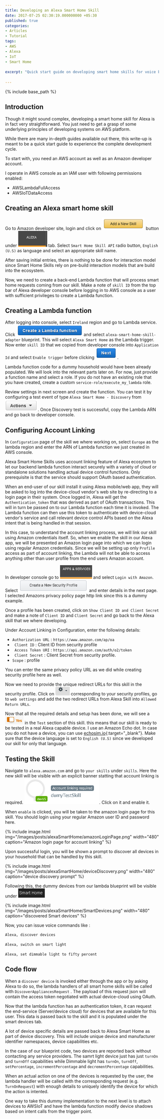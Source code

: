 ```yaml
---
title: Developing an Alexa Smart Home Skill 
date: 2017-07-25 02:30:19.000000000 +05:30
published: true 
categories:
- Articles
- Tutorial
tags:
- AWS
- Alexa
- IoT
- Smart Home

excerpt: "Quick start guide on developing smart home skills for voice based control of smart devices using Amazon Alexa."

---
```

<style>
div {
  text-align: justify;
  text-justify: inter-word;
}
</style>


{% include base_path %}

## Introduction

Though it might sound complex, developing a smart home skill for Alexa is in fact very straightforward. You just need to get a grasp of some underlying principles of developing systems on AWS platform.

While there are many in-depth guides available out there, this write-up is meant to be a quick start guide to experience the complete development cycle.

To start with, you need an AWS account as well as an Amazon developer account. 

I operate in AWS console as an IAM user with following permissions enabled:

- AWSLambdaFullAccess 
- AWSIoTDataAccess 

## Creating an Alexa smart home skill

Go to Amazon developer site, login and click on ![AddSkill](/images/posts/alexaSmartHome/addSkillBtn.png) button under ![Alexa](/images/posts/alexaSmartHome/alexaTab.png) tab. Select `Smart Home Skill API` radio button, `English (U.S)` as language and select an appropriate skill name.

After saving initial entries, there is nothing to be done for interaction model since Smart Home Skills rely on pre-build interaction models that are build into the ecosystem.

Now, we need to create a back-end Lambda function that will process smart home requests coming from our skill. Make a note of `skill ID` from the top bar of Alexa developer console before logging in to AWS console as a user with sufficient privileges to create a Lambda function. 

## Creating a Lambda function

After logging into console, select `Ireland` region and go to Lambda service. Click ![CreateLambda](/images/posts/alexaSmartHome/createLambda.png) and select `alexa-smart-home-skill-adapter` blueprint. This will select `Alexa Smart Home` as the Lambda trigger. Now enter `skill ID` that we copied from developer console into `Application Id` and select `Enable trigger` before clicking  ![lambdaNext](/images/posts/alexaSmartHome/lambdaNext.png).

Lambda function code for a dummy household would have been already populated. We will look into the relevant parts later on. For now, just provide a function name and select a role. If you do not have an existing role that you have created, create a custom `service-role/execute_my_lambda` role.

Review settings in next screen and create the function. You can test it by configuring a test event of type `Alexa Smart Home - Discovery` from ![lambdaActions](/images/posts/alexaSmartHome/lambdaActions.png). Once Discovery test is successful, copy the Lambda ARN and go back to developer console. 

## Configuring Account Linking

In `Configuration` page of the skill we where working on, select `Europe` as the lambda region and enter the ARN of Lambda function we just created in AWS console.

Alexa Smart Home Skills uses account linking feature of Alexa ecosytem to let our backend lambda function interact securely with a variety of cloud or standalone solutions handling actual device control functions. Only prerequisite is that the service should support OAuth based authentication. 

When an end-user of our skill install it using Alexa mobile/web app, they will be asked to log into the device-cloud vendor's web site by re-directing to a login page in their system. Once logged in, Alexa will get the `Authentication_token` that was derived as part of OAuth transactions. This will in turn be passed on to our Lambda function each time it is invoked. The Lambda function can then use this token to authenticate with device-cloud vendor's service and call relevant device control APIs based on the Alexa intent that is being handled in that session. 

In this case, to understand the account linking process, we will link our skill using Amazon credentials itself. So, when we enable the skill in our Alexa app, we will be presented an Amazon login page into which we can login using regular Amazon credentials. Since we will be setting up only `Profile` access as part of account linking, the Lambda will not be able to access anything other than user profile from the end users Amazon account.

In developer console go to ![AppsAndServices](/images/posts/alexaSmartHome/appsServ.png) and select `Login with Amazon`. Select ![CreateNewSecProfile](/images/posts/alexaSmartHome/createNewSecProf.png) and enter details in the next page. I selected Amazons privacy policy page http link since this is a dummy example.

Once a profile has been created, click on `Show Client ID and Client Secret` and make a note of `Client ID` and `Client Secret` and go back to the Alexa skill that we where developing.

Under Account Linking in Configuration, enter the following details:

- `Authorization URL` : `https://www.amazon.com/ap/oa`
- ` Client ID`        : Client ID from security profile
- ` Access Token URI` : `https://api.amazon.com/auth/o2/token`
- ` Client Secret`    : Client Secret from security profile.
- `Scope`             : profile

You can enter the same privacy policy URL as we did while creating security profile here as well.

Now we need to provide the unique redirect URLs for this skill in the security profile. Click on ![SecProfSettings](/images/posts/alexaSmartHome/secSettings.png) corresponding to your security profiles, go to `web settings` and add the two redirect URLs from Alexa Skill into `Allowed Return URLs`.

Now that all the required details and setup has been done, we will see a ![testingYes](/images/posts/alexaSmartHome/testingYes.png) in the `Test` section of this skill. this means that our skill is ready to be tested in a real Alexa capable device. I use an Amazon Echo dot. In case you do not have a device, you can use  [echosim.io](https://echosim.io/welcome){:target="\_blank"}. Make sure that the device language is set to `English (U.S)` since we developed our skill for only that language.   

## Testing the Skill

Navigate to `alexa.amazon.com` and go to `your skills` under `skills`. Here the new skill will be visible with an explicit banner statting that account linking is required. ![dummyAcLinkReq](/images/posts/alexaSmartHome/dummyAcLinkReq.png). Click on it and enable it.

When `enable` is clicked, you will be taken to the amazon login page for this skill. You should login using your regular Amazon user ID and password here. 

{% include image.html
	img="/images/posts/alexaSmartHome/amazonLoginPage.png"
	width="480"
	caption="Amazon login page for account linking"
%}

Upon successful login, you will be shown a prompt to discover all devices in your household that can be handled by this skill. 

{% include image.html
	img="/images/posts/alexaSmartHome/deviceDiscovery.png"
	width="480"
	caption="device discovery prompt"
%}

Following this, the dummy devices from our lambda blueprint will be visible under ![smartHomeBtn.png](/images/posts/alexaSmartHome/smartHomeBtn.png) 


{% include image.html
	img="/images/posts/alexaSmartHome/SmartDevices.png"
	width="480"
	caption="discovered Smart devices"
%}

Now, you can issue voice commands like :

```
Alexa, discover devices

Alexa, switch on smart light

Alexa, set dimmable light to fifty percent

``````


## Code flow

When a `discover device` is invoked either through the app or by asking Alexa to do so, the lambda handlers of all smart home skills will be called with `DiscoverAppliancesRequest` . The payload of this request json will contain the access token negotiated with actual device-cloud using OAuth.

Now that the lambda function has an authentication token, it can request the end-service (Server/device cloud) for devices that are available for this user. This data is passed back to the skill and it is populated under the smart devices tab.

A lot of device specific details are passed back to Alexa Smart Home as part of device discovery. This will include unique device and manufacturer identifier namespaces, device capabilities etc.

In the case of our blueprint code, two devices are reported back without contacting any service providers. The samrt light device just has just `turnOn` and `turnOff` capabilities while  Dimmable light has `turnOn`, `turnOff`, `setPercentage`, `incrementPercentage` and `decrementPercentage` capabilities.

When an actual action on one of the devices is requested by the user, the lambda handler will be called with the corresponding request (e.g. `TurnOnRequest`) with enough details to uniquely identify the device for which the action is intented.

One way to take this dummy implementation to the next level is to attach devices to AWSIoT and have the lambda function modify device shadows based on intent calls from the trigger point. 

